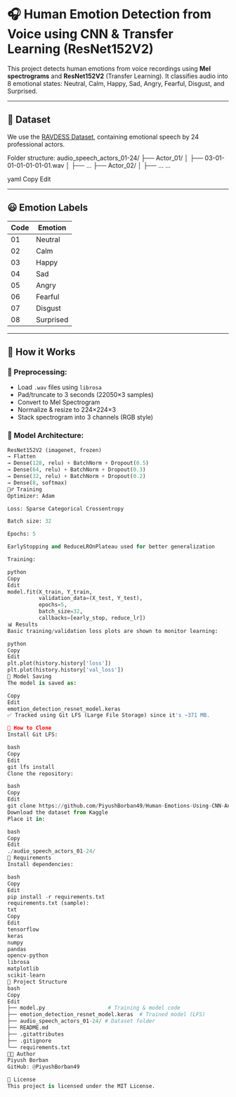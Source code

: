 # 🎧 Human Emotion Detection from Voice using CNN & Transfer Learning (ResNet152V2)

This project detects human emotions from voice recordings using **Mel spectrograms** and **ResNet152V2** (Transfer Learning). It classifies audio into 8 emotional states: Neutral, Calm, Happy, Sad, Angry, Fearful, Disgust, and Surprised.

---

## 📂 Dataset

We use the [RAVDESS Dataset](https://www.kaggle.com/datasets/uwrfkaggler/ravdess-emotional-speech-audio), containing emotional speech by 24 professional actors.

Folder structure:
audio_speech_actors_01-24/
├── Actor_01/
│ ├── 03-01-01-01-01-01-01.wav
│ ├── ...
├── Actor_02/
│ ├── ...
...

yaml
Copy
Edit

---

## 😃 Emotion Labels

| Code | Emotion   |
|------|-----------|
| 01   | Neutral   |
| 02   | Calm      |
| 03   | Happy     |
| 04   | Sad       |
| 05   | Angry     |
| 06   | Fearful   |
| 07   | Disgust   |
| 08   | Surprised |

---

## 🧠 How it Works

### 🎼 Preprocessing:
- Load `.wav` files using `librosa`
- Pad/truncate to 3 seconds (22050×3 samples)
- Convert to Mel Spectrogram
- Normalize & resize to 224×224×3
- Stack spectrogram into 3 channels (RGB style)

### 🧱 Model Architecture:
```python
ResNet152V2 (imagenet, frozen)
→ Flatten
→ Dense(128, relu) + BatchNorm + Dropout(0.5)
→ Dense(64, relu) + BatchNorm + Dropout(0.3)
→ Dense(32, relu) + BatchNorm + Dropout(0.2)
→ Dense(8, softmax)
🏋️‍♂️ Training
Optimizer: Adam

Loss: Sparse Categorical Crossentropy

Batch size: 32

Epochs: 5

EarlyStopping and ReduceLROnPlateau used for better generalization

Training:

python
Copy
Edit
model.fit(X_train, Y_train,
          validation_data=(X_test, Y_test),
          epochs=5,
          batch_size=32,
          callbacks=[early_stop, reduce_lr])
📊 Results
Basic training/validation loss plots are shown to monitor learning:

python
Copy
Edit
plt.plot(history.history['loss'])
plt.plot(history.history['val_loss'])
💾 Model Saving
The model is saved as:

Copy
Edit
emotion_detection_resnet_model.keras
✅ Tracked using Git LFS (Large File Storage) since it's ~371 MB.

🚀 How to Clone
Install Git LFS:

bash
Copy
Edit
git lfs install
Clone the repository:

bash
Copy
Edit
git clone https://github.com/PiyushBorban49/Human-Emotions-Using-CNN-And-Transfer-Learning.git
Download the dataset from Kaggle
Place it in:

bash
Copy
Edit
./audio_speech_actors_01-24/
🧰 Requirements
Install dependencies:

bash
Copy
Edit
pip install -r requirements.txt
requirements.txt (sample):
txt
Copy
Edit
tensorflow
keras
numpy
pandas
opencv-python
librosa
matplotlib
scikit-learn
📁 Project Structure
bash
Copy
Edit
├── model.py                    # Training & model code
├── emotion_detection_resnet_model.keras  # Trained model (LFS)
├── audio_speech_actors_01-24/ # Dataset folder
├── README.md
├── .gitattributes
├── .gitignore
└── requirements.txt
👨‍💻 Author
Piyush Borban
GitHub: @PiyushBorban49

📜 License
This project is licensed under the MIT License.
